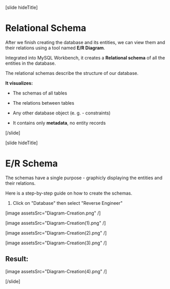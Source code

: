 [slide hideTitle]

# Relational Schema

After we finish creating the database and its entities, we can view them and their relations using a tool named **E/R Diagram**.

Integrated into MySQL Workbench, it creates a **Relational schema** of all the entities in the database. 

The relational schemas describe the structure of our database.

**It visualizes:**

- The schemas of all tables

- The relations between tables

- Any other database object (e. g. - constraints)

- It contains only **metadata**, no entity records

[/slide]

[slide hideTitle]

# E/R Schema

The schemas have a single purpose -  graphicly displaying the entities and their relations.

Here is a step-by-step guide on how to create the schemas. 

1. Click on "Database" then select "Reverse Engineer"

[image assetsSrc="Diagram-Creation.png" /]

[image assetsSrc="Diagram-Creation(1).png" /]

[image assetsSrc="Diagram-Creation(2).png" /]

[image assetsSrc="Diagram-Creation(3).png" /]

## Result:

[image assetsSrc="Diagram-Creation(4).png" /]

[/slide]

